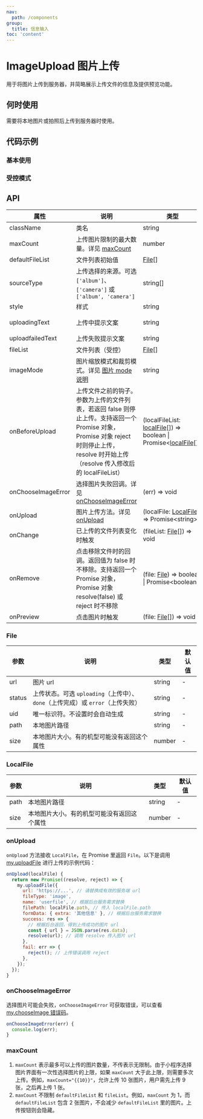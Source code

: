 ```yaml
---
nav:
  path: /components
group:
  title: 信息输入
toc: 'content'
---
```


# ImageUpload 图片上传

<!-- <code src="../../docs/components/compatibility.tsx" inline="true"></code> -->

用于将图片上传到服务器，并简略展示上传文件的信息及提供预览功能。

## 何时使用

需要将本地图片或拍照后上传到服务器时使用。

## 代码示例

### 基本使用

<!-- <code src='pages/ImageUpload/index'></code> -->

### 受控模式

<!-- <code src='pages/ImageUploadControl/index'></code> -->

## API

| 属性 | 说明 | 类型 | 默认值 |
| ------ | -------- | ------ | ------- |
| className | 类名 | string | - | 
| maxCount | 上传图片限制的最大数量。详见 [maxCount](#maxcount) | number | - | 
| defaultFileList | 文件列表初始值 | [File](#file)[] | [] | 
| sourceType | 上传选择的来源。可选 `['album']`、`['camera']` 或 `['album', 'camera']` | string[] | ['album', 'camera'] | 
| style | 样式 | string | - | 
| uploadingText | 上传中提示文案 | string | '上传中……' |  
| uploadfailedText | 上传失败提示文案 | string | '上传失败' |  
| fileList | 文件列表（受控） | [File](#file)[] | - | 
| imageMode | 图片缩放模式和裁剪模式。详见 [图片 mode 说明](https://opendocs.alipay.com/mini/component/image#mode) | string | scaleToFill | 
| onBeforeUpload | 上传文件之前的钩子。参数为上传的文件列表，若返回 false 则停止上传。支持返回一个 Promise 对象，Promise 对象 reject 时则停止上传，resolve 时开始上传（resolve 传入修改后的 localFileList） | (localFileList: [localFile](#localfile)[]) => boolean \| Promise<[localFile](#localfile)[]> | - | 
| onChooseImageError | 选择图片失败回调。详见 [onChooseImageError](###onChooseImageError) | (err) => void | - | 
| onUpload | 图片上传方法。详见 [onUpload](#onupload) | (localFile: [LocalFile](#localfile)) => Promise\<string\> | - | 
| onChange | 已上传的文件列表变化时触发 | (fileList: [File](#file)[]) => void | - | 
| onRemove | 点击移除文件时的回调。返回值为 false 时不移除。支持返回一个 Promise 对象，Promise 对象 resolve(false) 或 reject 时不移除 | (file: [File](#file)) => boolean \| Promise\<boolean\> | - | 
| onPreview | 点击图片时触发 | (file: [File](#file)[]) => void | - | 

### File

| 参数 | 说明 | 类型 | 默认值 |
| ------ | ------- | ------ | ------- |
| url | 图片 url | string | - | 
| status | 上传状态。可选 `uploading`（上传中）、`done`（上传完成）或 `error`（上传失败） | string | - | 
| uid | 唯一标识符。不设置时会自动生成 | string | - | 
| path | 本地图片路径 | string | - | 
| size | 本地图片大小。有的机型可能没有返回这个属性 | number | - | 

### LocalFile

| 参数 | 说明 | 类型 | 默认值 |
| ----- | ----- | ----- | ----- |
| path | 本地图片路径 | string | - | 
| size | 本地图片大小。有的机型可能没有返回这个属性 | number | - | 

### onUpload

`onUpload` 方法接收 `LocalFile`，在 Promise 里返回 `File`。以下是调用 [my.uploadFile](https://opendocs.alipay.com/mini/api/kmq4hc) 进行上传的示例代码：

```js
onUpload(localFile) {
  return new Promise((resolve, reject) => {
    my.uploadFile({
      url: 'https://...', // 请替换成有效的服务端 url
      fileType: 'image',
      name: 'userfile', // 根据后台服务需求替换
      filePath: localFile.path, // 传入 localFile.path
      formData: { extra: '其他信息' }, // 根据后台服务需求替换
      success: res => {
        // 根据后台返回，得到上传成功的图片 url
        const { url } = JSON.parse(res.data);
        resolve(url); // 调用 resolve 传入图片 url
      },
      fail: err => {
        reject(); // 上传错误调用 reject
      },
    });
  });
}
```

### onChooseImageError

选择图片可能会失败，`onChooseImageError` 可获取错误，可以查看 [my.chooseImage 错误码](https://opendocs.alipay.com/mini/api/media/image/my.chooseimage#%E9%94%99%E8%AF%AF%E7%A0%81)。

```js
onChooseImageError(err) {
  console.log(err);
}
```

### maxCount

1. `maxCount` 表示最多可以上传的图片数量，不传表示无限制。由于小程序选择图片界面有一次性选择图片的上限，如果 `maxCount` 大于此上限，则需要多次上传。例如，`maxCount="{{10}}"`，允许上传 10 张图片，用户需先上传 9 张，之后再上传 1 张。
2. `maxCount` 不限制 `defaultFileList` 和 `fileList`。例如，`maxCount` 为 1，而 `defaultFileList` 包含 2 张图片，不会减少 `defaultFileList` 里的图片。上传按钮则会隐藏。
